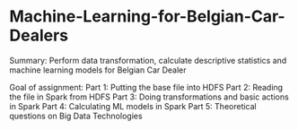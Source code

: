 # Machine-Learning-for-Belgian-Car-Dealers

Summary:
Perform data transformation, calculate descriptive statistics and machine learning models for Belgian Car Dealer

Goal of assignment:
  Part 1: Putting the base file into HDFS
  Part 2: Reading the file in Spark from HDFS
  Part 3: Doing transformations and basic actions in Spark
  Part 4: Calculating ML models in Spark
  Part 5: Theoretical questions on Big Data Technologies
